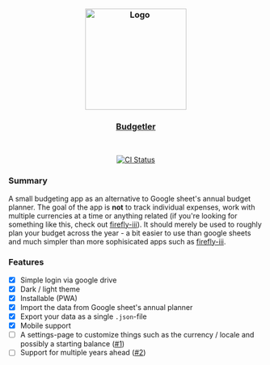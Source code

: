 <h3 align="center">
  <img src="https://user-images.githubusercontent.com/30767528/169694460-0e85f361-6fd6-4ac6-bf7a-6f98d9241c20.png" alt="Logo" height="200">
</h3>

<h3 align="center">
  <a href="https://budget.reinisch.io/">Budgetler</a>
</h3>

<br/>

<p align="center">
  <a href="https://github.com/Simonwep/budgetler/actions?query=workflow%3ACI"><img
     alt="CI Status"
     src="https://github.com/Simonwep/budgetler/workflows/CI/badge.svg"/></a>
</p>

### Summary

A small budgeting app as an alternative to Google sheet's annual budget planner.
The goal of the app is **not** to track individual expenses, work with multiple currencies at a time or anything related (if you're looking for something like this, check
out [firefly-iii](https://www.firefly-iii.org/)).
It should merely be used to roughly plan your budget across the year - a bit easier to use than google sheets and much simpler than more sophisicated apps such
as [firefly-iii](https://www.firefly-iii.org/).

### Features

- [x] Simple login via google drive
- [x] Dark / light theme
- [x] Installable (PWA)
- [x] Import the data from Google sheet's annual planner
- [x] Export your data as a single `.json`-file
- [x] Mobile support
- [ ] A settings-page to customize things such as the currency / locale and possibly a starting balance ([#1](https://github.com/Simonwep/budgetler/issues/1))
- [ ] Support for multiple years ahead ([#2](https://github.com/Simonwep/budgetler/issues/2))
